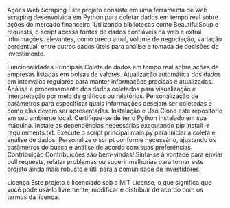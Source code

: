Ações Web Scraping
Este projeto consiste em uma ferramenta de web scraping desenvolvida em Python para coletar dados em tempo real sobre ações do mercado financeiro. Utilizando bibliotecas como BeautifulSoup e requests, o script acessa fontes de dados confiáveis na web e extrai informações relevantes, como preço atual, volume de negociação, variação percentual, entre outros dados úteis para análise e tomada de decisões de investimento.

Funcionalidades Principais
Coleta de dados em tempo real sobre ações de empresas listadas em bolsas de valores.
Atualização automática dos dados em intervalos regulares para manter informações precisas e atualizadas.
Análise e processamento dos dados coletados para visualização e interpretação por meio de gráficos ou relatórios.
Personalização de parâmetros para especificar quais informações desejam ser coletadas e como elas devem ser apresentadas.
Instalação e Uso
Clone este repositório em seu ambiente local.
Certifique-se de ter o Python instalado em sua máquina.
Instale as dependências necessárias executando pip install -r requirements.txt.
Execute o script principal main.py para iniciar a coleta e análise de dados.
Personalize o script conforme necessário, ajustando os parâmetros de busca e análise de acordo com suas preferências.
Contribuição
Contribuições são bem-vindas! Sinta-se à vontade para enviar pull requests, relatar problemas ou sugerir melhorias para tornar este projeto ainda mais robusto e útil para a comunidade de investidores.

Licença
Este projeto é licenciado sob a MIT License, o que significa que você pode usá-lo livremente, modificar e distribuir de acordo com os termos da licença.
